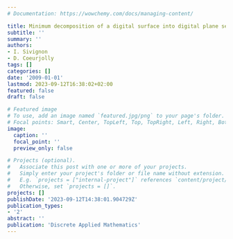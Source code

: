 ```yaml
---
# Documentation: https://wowchemy.com/docs/managing-content/

title: Minimum decomposition of a digital surface into digital plane segments is NP-Hard
subtitle: ''
summary: ''
authors:
- I. Sivignon
- D. Coeurjolly
tags: []
categories: []
date: '2009-01-01'
lastmod: 2023-09-12T16:38:02+02:00
featured: false
draft: false

# Featured image
# To use, add an image named `featured.jpg/png` to your page's folder.
# Focal points: Smart, Center, TopLeft, Top, TopRight, Left, Right, BottomLeft, Bottom, BottomRight.
image:
  caption: ''
  focal_point: ''
  preview_only: false

# Projects (optional).
#   Associate this post with one or more of your projects.
#   Simply enter your project's folder or file name without extension.
#   E.g. `projects = ["internal-project"]` references `content/project/deep-learning/index.md`.
#   Otherwise, set `projects = []`.
projects: []
publishDate: '2023-09-12T14:38:01.904729Z'
publication_types:
- '2'
abstract: ''
publication: 'Discrete Applied Mathematics'
---
```


